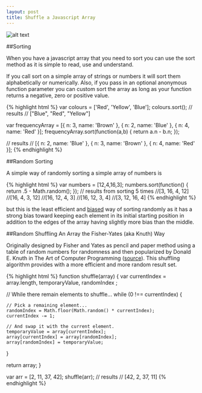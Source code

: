 ```yaml
---
layout: post
title: Shuffle a Javascript Array
---
```


![alt text ](http://i.imgur.com/DAqGSop.jpg, "Shuffle a Javascript Array")


##Sorting

When you have a javascript array that you need to sort you can use the sort method as it is simple to read, use and understand.

If you call sort on a simple array of strings or numbers it will sort them alphabetically or numerically. Also, if you pass in an optional anonymous function parameter you can custom sort the array as long as your function returns a negative, zero or positive value.

{% highlight html %}
var colours = ['Red', 'Yellow', 'Blue'];
colours.sort();
// results
// ["Blue", "Red", "Yellow"]

var frequencyArray = [{ n: 3, name: 'Brown' }, { n: 2, name: 'Blue' }, { n: 4, name: 'Red'  }];
frequencyArray.sort(function(a,b) { return a.n - b.n; });

// results
// [{ n: 2, name: 'Blue' }, { n: 3, name: 'Brown' }, { n: 4, name: 'Red'  }];
{% endhighlight %}



##Random Sorting

A simple way of randomly sorting a simple array of numbers is

{% highlight html %}
var numbers = [12,4,16,3];
numbers.sort(function() {
  return .5 - Math.random();
});
// results from sorting 5 times
//[3, 16, 4, 12]
//[16, 4, 3, 12]
//[16, 12, 4, 3]
//[16, 12, 3, 4]
//[3, 12, 16, 4]
{% endhighlight %}

but this is the least efficient and <a href="http://jsfiddle.net/rcmp0aLL/" target="_blank">biased</a> way of sorting randomly as it has a strong bias toward keeping each element in its initial starting position in addition to the edges of the array having slightly more bias than the middle.

##Random Shuffling An Array the Fisher-Yates (aka Knuth) Way

Originally designed by Fisher and Yates as pencil and paper method using a table of random numbers for randomness and then popularized by Donald E. Knuth in The Art of Computer Programming (<a href="https://en.wikipedia.org/wiki/Fisher%E2%80%93Yates_shuffle" target="_blank">source</a>). This shuffling algorithm provides with a more efficient and more random result set.

{% highlight html %}
function shuffle(array) {
  var currentIndex = array.length, temporaryValue, randomIndex ;

  // While there remain elements to shuffle...
  while (0 !== currentIndex) {

    // Pick a remaining element...
    randomIndex = Math.floor(Math.random() * currentIndex);
    currentIndex -= 1;

    // And swap it with the current element.
    temporaryValue = array[currentIndex];
    array[currentIndex] = array[randomIndex];
    array[randomIndex] = temporaryValue;
  }

  return array;
}

var arr = [2, 11, 37, 42];
shuffle(arr);
// results
// [42, 2, 37, 11]
{% endhighlight %}